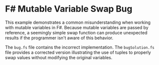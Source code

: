 # F# Mutable Variable Swap Bug

This example demonstrates a common misunderstanding when working with mutable variables in F#.  Because mutable variables are passed by reference, a seemingly simple swap function can produce unexpected results if the programmer isn't aware of this behavior.

The `bug.fs` file contains the incorrect implementation.  The `bugSolution.fs` file provides a corrected version illustrating the use of tuples to properly swap values without modifying the original variables.